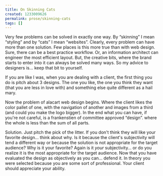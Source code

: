 ```yaml
---
title: On Skinning Cats
created: 1233009626
permalink: prose/skinning-cats
tags: []
---
```


Very few problems can be solved in exactly one way. By “skinning” I mean “styling” and by “cats” I mean “websites”. Clearly, every problem can have more than one solution. Few places is this more true than with web design. Sure, there can be a best practice workflow. Or, an information architect can engineer the most efficient layout. But, the creative bits, where the brand starts to enter into it can always be solved many ways. So my advice to designers is… keep that bit to yourself.

If you are like I was, when you are dealing with a client, the first thing you do is pitch about 3 designs. The one you like, the one you think they want (that you are less in love with) and something else quite different as a hail mary.

Now the problem of alacart web design begins. Where the client likes the color pallet of one, with the navigation of another and images from a third (and could you make the logo bigger). In the end what you can have, if you're not careful, is a frankenstien of committee approved “design”. where the whole is less than the sum of all parts.

Solution. Just pitch the pick of the litter. If you don't think they will like your favorite design… think about why. Is it because the client's subjectivity will tend a different way or because the solution is not appropriate for the target audience? Why is it your favorite? Again is it *your* subjectivity… or do you realize it is the most appropriate for the target audience. Now that you have evaluated the design as objectively as you can… defend it. In theory you were selected because you are some sort of professional. Your client should appreciate your ability.